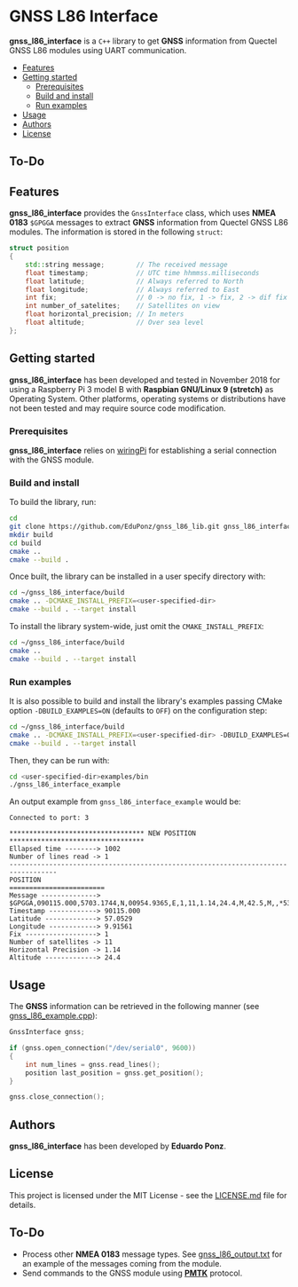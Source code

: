 # GNSS L86 Interface

**gnss_l86_interface** is a `C++` library to get **GNSS** information from Quectel GNSS L86 modules using UART communication.

* [Features](#features)
* [Getting started](#getting-started)
    * [Prerequisites](#prerequisites)
    * [Build and install](#build-and-install)
    * [Run examples](#run-examples)
* [Usage](#usage)
* [Authors](#authors)
* [License](#license)
## To-Do

## Features


**gnss_l86_interface** provides the `GnssInterface` class, which uses **NMEA 0183** `$GPGGA` messages to extract **GNSS** information from Quectel GNSS L86 modules.
The information is stored in the following `struct`:

```c++
struct position
{
    std::string message;        // The received message
    float timestamp;            // UTC time hhmmss.milliseconds
    float latitude;             // Always referred to North
    float longitude;            // Always referred to East
    int fix;                    // 0 -> no fix, 1 -> fix, 2 -> dif fix
    int number_of_satelites;    // Satellites on view
    float horizontal_precision; // In meters
    float altitude;             // Over sea level
};
```

## Getting started

**gnss_l86_interface** has been developed and tested in November 2018 for using a Raspberry Pi 3 model B with **Raspbian GNU/Linux 9 (stretch)** as Operating System.
Other platforms, operating systems or distributions have not been tested and may require source code modification.

### Prerequisites

**gnss_l86_interface** relies on [wiringPi](http://wiringpi.com/) for establishing a serial connection with the GNSS module.

### Build and install

To build the library, run:

```bash
cd
git clone https://github.com/EduPonz/gnss_l86_lib.git gnss_l86_interface
mkdir build
cd build
cmake ..
cmake --build .
```

Once built, the library can be installed in a user specify directory with:

```bash
cd ~/gnss_l86_interface/build
cmake .. -DCMAKE_INSTALL_PREFIX=<user-specified-dir>
cmake --build . --target install
```

To install the library system-wide, just omit the `CMAKE_INSTALL_PREFIX`:

```bash
cd ~/gnss_l86_interface/build
cmake ..
cmake --build . --target install
```

### Run examples

It is also possible to build and install the library's examples passing CMake option `-DBUILD_EXAMPLES=ON` (defaults to `OFF`) on the configuration step:

```bash
cd ~/gnss_l86_interface/build
cmake .. -DCMAKE_INSTALL_PREFIX=<user-specified-dir> -DBUILD_EXAMPLES=ON
cmake --build . --target install
```

Then, they can be run with:

```bash
cd <user-specified-dir>examples/bin
./gnss_l86_interface_example
```

An output example from `gnss_l86_interface_example` would be:

```
Connected to port: 3

********************************** NEW POSITION **********************************
Ellapsed time --------> 1002
Number of lines read -> 1
----------------------------------------------------------------------------------
POSITION
========================
Message --------------> $GPGGA,090115.000,5703.1744,N,00954.9365,E,1,11,1.14,24.4,M,42.5,M,,*53
Timestamp ------------> 90115.000
Latitude -------------> 57.0529
Longitude ------------> 9.91561
Fix ------------------> 1
Number of satellites -> 11
Horizontal Precision -> 1.14
Altitude -------------> 24.4
```

## Usage

The **GNSS** information can be retrieved in the following manner (see [gnss_l86_example.cpp](examples/gnss_l86_example.cpp)):

```c++
GnssInterface gnss;

if (gnss.open_connection("/dev/serial0", 9600))
{
    int num_lines = gnss.read_lines();
    position last_position = gnss.get_position();
}

gnss.close_connection();
```

## Authors

**gnss_l86_interface** has been developed by **Eduardo Ponz**.

## License

This project is licensed under the MIT License - see the [LICENSE.md](LICENSE.md) file for details.

## To-Do

- Process other **NMEA 0183** message types. See [gnss_l86_output.txt](gnss_l86_output.txt) for an example of the messages coming from the module.
- Send commands to the GNSS module using [**PMTK**](https://www.quectel.com/UploadImage/Downlad/Quectel_GNSS_SDK_Commands_Manual_V1.2.pdf) protocol.

